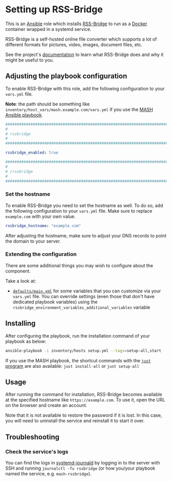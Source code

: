 <!--
SPDX-FileCopyrightText: 2020 - 2024 MDAD project contributors
SPDX-FileCopyrightText: 2020 - 2024 Slavi Pantaleev
SPDX-FileCopyrightText: 2020 Aaron Raimist
SPDX-FileCopyrightText: 2020 Chris van Dijk
SPDX-FileCopyrightText: 2020 Dominik Zajac
SPDX-FileCopyrightText: 2020 Mickaël Cornière
SPDX-FileCopyrightText: 2022 François Darveau
SPDX-FileCopyrightText: 2022 Julian Foad
SPDX-FileCopyrightText: 2022 Warren Bailey
SPDX-FileCopyrightText: 2023 Antonis Christofides
SPDX-FileCopyrightText: 2023 Felix Stupp
SPDX-FileCopyrightText: 2023 Pierre 'McFly' Marty
SPDX-FileCopyrightText: 2024 - 2025 Suguru Hirahara

SPDX-License-Identifier: AGPL-3.0-or-later
-->

# Setting up RSS-Bridge

This is an [Ansible](https://www.ansible.com/) role which installs [RSS-Bridge](https://github.com/C4illin/RSS-Bridge) to run as a [Docker](https://www.docker.com/) container wrapped in a systemd service.

RSS-Bridge is a self-hosted online file converter which supports a lot of different formats for pictures, video, images, document files, etc.

See the project's [documentation](https://github.com/C4illin/RSS-Bridge/blob/main/README.md) to learn what RSS-Bridge does and why it might be useful to you.

## Adjusting the playbook configuration

To enable RSS-Bridge with this role, add the following configuration to your `vars.yml` file.

**Note**: the path should be something like `inventory/host_vars/mash.example.com/vars.yml` if you use the [MASH Ansible playbook](https://github.com/mother-of-all-self-hosting/mash-playbook).

```yaml
########################################################################
#                                                                      #
# rssbridge                                                            #
#                                                                      #
########################################################################

rssbridge_enabled: true

########################################################################
#                                                                      #
# /rssbridge                                                           #
#                                                                      #
########################################################################
```

### Set the hostname

To enable RSS-Bridge you need to set the hostname as well. To do so, add the following configuration to your `vars.yml` file. Make sure to replace `example.com` with your own value.

```yaml
rssbridge_hostname: "example.com"
```

After adjusting the hostname, make sure to adjust your DNS records to point the domain to your server.

### Extending the configuration

There are some additional things you may wish to configure about the component.

Take a look at:

- [`defaults/main.yml`](../defaults/main.yml) for some variables that you can customize via your `vars.yml` file. You can override settings (even those that don't have dedicated playbook variables) using the `rssbridge_environment_variables_additional_variables` variable

## Installing

After configuring the playbook, run the installation command of your playbook as below:

```sh
ansible-playbook -i inventory/hosts setup.yml --tags=setup-all,start
```

If you use the MASH playbook, the shortcut commands with the [`just` program](https://github.com/mother-of-all-self-hosting/mash-playbook/blob/main/docs/just.md) are also available: `just install-all` or `just setup-all`

## Usage

After running the command for installation, RSS-Bridge becomes available at the specified hostname like `https://example.com`. To use it, open the URL on the browser and create an account.

Note that it is not available to restore the password if it is lost. In this case, you will need to uninstall the service and reinstall it to start it over.

## Troubleshooting

### Check the service's logs

You can find the logs in [systemd-journald](https://www.freedesktop.org/software/systemd/man/systemd-journald.service.html) by logging in to the server with SSH and running `journalctl -fu rssbridge` (or how you/your playbook named the service, e.g. `mash-rssbridge`).
